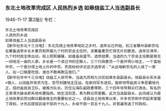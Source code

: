 ### 东北土地改革完成区  人民热烈乡选  如皋烧盐工人当选副县长

1946-11-17
第2版()
专栏：

    东北土地改革完成区
    人民热烈乡选
    如皋烧盐工人当选副县长
    【新华社东北十三日电】：东北完成土地改革地区之乡村，选举业已开始，松江省肇州县新农屯在筹备选举乡长乡委员和所属九个村的农会主任时，该筹备委员忙得无片刻歇息。选举日清早，九个村村民全体出动，街上熙熙攘攘，如逢庙会盛节。选举结果，当选的九个农会主任都是房无一间地无一亩的人家。乡长是一个读过书的庄稼人，三个行政委员一个是开明小地主，一个富裕中农，一个是分得土地上升的中农。农民纷纷评论这次选举说：“从此咱新农屯的人成了一家人，在一口锅里吃饭，谁也不敢再欺压我们。”
    【新华社华中十三日电】烧盐工人徐可争，当选为苏皖九分区如皋东县副县长。徐副县长系东县×镇人，以烧盐并务农为生，受尽封建地主压迫。在新四军东进后，旋即领导盐民斗争恶霸徐光正，组织盐民自卫队，被推为队长。历任沿海队副政委等职。三十四年领导群众打游击，有名的王家漳大破击即系他布置指挥。他生活刻苦，素为群众所爱戴。此次当选副县长，此间咸认为是土地改革后劳动群众翻身做主的重要标志之一。该县自土地改革以来，许多贫农和中农起来掌握了政权。计先后提拔区级干部共十九人，乡级干部一百五十九人。并普遍改选了村政权。

